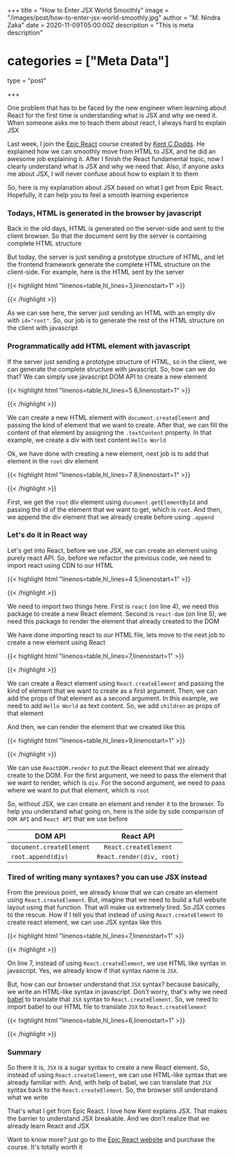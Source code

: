 +++
title = "How to Enter JSX World Smoothly"
image = "/images/post/how-to-enter-jsx-world-smoothly.jpg"
author = "M. Nindra Zaka"
date = 2020-11-09T05:00:00Z
description = "This is meta description"
# categories = ["Meta Data"]
type = "post"

+++

One problem that has to be faced by the new engineer when learning about React for the first time is understanding what is JSX and why we need it. When someone asks me to teach them about react, I always hard to explain JSX

Last week, I join the [Epic React](https://epicreact.dev/) course created by [Kent C Dodds](https://twitter.com/kentcdodds). He explained how we can smoothly move from HTML to JSX, and he did an awesome job explaining it. After I finish the React fundamental topic, now I clearly understand what is JSX and why we need that. Also, if anyone asks me about JSX, I will never confuse about how to explain it to them

So, here is my explanation about JSX based on what I get from Epic React. Hopefully, it can help you to feel a smooth learning experience 

### Todays, HTML is generated in the browser by javascript

Back in the old days, HTML is generated on the server-side and sent to the client browser. So that the document sent by the server is containing complete HTML structure

But today, the server is just sending a prototype structure of HTML, and let the frontend framework generate the complete HTML structure on the client-side. For example, here is the HTML sent by the server 

{{< highlight html "linenos=table,hl_lines=3,linenostart=1" >}}
<html>
  <body>
    <div id="root"></div>
  </body>
</html>
{{< /highlight >}}

As we can see here, the server just sending an HTML with an empty div with `id="root"`. So, our job is to generate the rest of the HTML structure on the client with javascript

### Programmatically add HTML element with javascript

If the server just sending a prototype structure of HTML, so in the client, we can generate the complete structure with javascript. So, how can we do that? We can simply use javascript DOM API to create a new element

{{< highlight html "linenos=table,hl_lines=5 6,linenostart=1" >}}
<html>
  <body>
    <div id="root"></div>
    <script>
      const div = document.createElement('div');
      div.textContent = 'Hello World';
    </script>
  </body>
</html>
{{< /highlight >}}

We can create a new HTML element with `document.createElement` and passing the kind of element that we want to create. After that, we can fill the content of that element by assigning the `.textContent` property. In that example, we create a div with text content `Hello World`

Ok, we have done with creating a new element, next job is to add that element in the `root` div element

{{< highlight html "linenos=table,hl_lines=7 8,linenostart=1" >}}
<html>
  <body>
    <div id="root"></div>
    <script>
      const div = document.createElement('div');
      div.textContent = 'Hello World';
      const root = document.getElementById("root");
      root.append(div);
    </script>
  </body>
</html>
{{< /highlight >}}

First, we get the `root` div element using `document.getElementById` and passing the id of the element that we want to get, which is `root`. And then, we append the div element that we already create before using `.append` 

### Let's do it in React way

Let's get into React, before we use JSX, we can create an element using purely react API. So, before we refactor the previous code, we need to import react using CDN to our HTML

{{< highlight html "linenos=table,hl_lines=4 5,linenostart=1" >}}
<html>
  <body>
    <div id="root"></div>
    <script src="https://unpkg.com/react@17.0.0/umd/react.development.js"></script>
    <script src="https://unpkg.com/react-dom@17.0.0/umd/react-dom.development.js"></script>
    <script>
      const div = document.createElement('div');
      div.textContent = 'Hello World';
      const root = document.getElementById("root");
      root.append(div);
    </script>
  </body>
</html>
{{< /highlight >}}

We need to import two things here. First is `react` (on line 4), we need this package to create a new React element. Second is `react-dom` (on line 5), we need this package to render the element that already created to the DOM

We have done importing react to our HTML file, lets move to the next job to create a new element using React

{{< highlight html "linenos=table,hl_lines=7,linenostart=1" >}}
<html>
  <body>
    <div id="root"></div>
    <script src="https://unpkg.com/react@17.0.0/umd/react.development.js"></script>
    <script src="https://unpkg.com/react-dom@17.0.0/umd/react-dom.development.js"></script>
    <script>
      const div = React.createElement('div', { children: 'Hello World' })
      const root = document.getElementById("root");
      root.append(div);
    </script>
  </body>
</html>
{{< /highlight >}}

We can create a React element using `React.createElement` and passing the kind of element that we want to create as a first argument. Then, we can add the props of that element as a second argument. In this example, we need to add `Hello World` as text content. So, we add `children` as props of that element 

And then, we can render the element that we created like this

{{< highlight html "linenos=table,hl_lines=9,linenostart=1" >}}
<html>
  <body>
    <div id="root"></div>
    <script src="https://unpkg.com/react@17.0.0/umd/react.development.js"></script>
    <script src="https://unpkg.com/react-dom@17.0.0/umd/react-dom.development.js"></script>
    <script>
      const div = React.createElement('div', { children: 'Hello World' });
      const root = document.getElementById("root");
      ReactDOM.render(div, root);
    </script>
  </body>
</html>
{{< /highlight >}}

We can use `ReactDOM.render` to put the React element that we already create to the DOM. For the first argument, we need to pass the element that we want to render, which is `div`. For the second argument, we need to pass where we want to put that element, which is `root`

So, without JSX, we can create an element and render it to the browser. To help you understand what going on, here is the side by side comparison of `DOM API` and `React API` that we use before

| DOM API       | React API |           
| ------------- |:-------------:| 
| `document.createElement`    | `React.createElement` | 
| `root.append(div)`     | `React.render(div, root)`      | 

### Tired of writing many syntaxes? you can use JSX instead

From the previous point, we already know that we can create an element using `React.createElement`. But, imagine that we need to build a full website layout using that function. That will make us extremely tired. So JSX comes to the rescue. How if I tell you that instead of using `React.createElement` to create react element, we can use JSX syntax like this 

{{< highlight html "linenos=table,hl_lines=7,linenostart=1" >}}
<html>
  <body>
    <div id="root"></div>
    <script src="https://unpkg.com/react@17.0.0/umd/react.development.js"></script>
    <script src="https://unpkg.com/react-dom@17.0.0/umd/react-dom.development.js"></script>
    <script>
      const div = <div>Hello World</div>;
      const root = document.getElementById("root");
      ReactDOM.render(div, root);
    </script>
  </body>
</html>
{{< /highlight >}}

On line 7, instead of using `React.createElement`, we use HTML like syntax in javascript. Yes, we already know if that syntax name is `JSX`. 

But, how can our browser understand that `JSX` syntax? because basically, we write an HTML-like syntax in javascript. Don't worry, that's why we need [babel](https://babeljs.io/) to translate that `JSX` syntax to `React.createElement`. So, we need to import babel to our HTML file to translate `JSX` to `React.createElement`

{{< highlight html "linenos=table,hl_lines=6,linenostart=1" >}}
<html>
  <body>
    <div id="root"></div>
    <script src="https://unpkg.com/react@17.0.0/umd/react.development.js"></script>
    <script src="https://unpkg.com/react-dom@17.0.0/umd/react-dom.development.js"></script>
    <script src="https://unpkg.com/@babel/standalone@7.12.4/babel.js"></script>
    <script type="text/babel">
      const div = <div>Hello World</div>;
      const root = document.getElementById("root");
      ReactDOM.render(div, root);
    </script>
  </body>
</html>
{{< /highlight >}}

### Summary

So there it is, `JSX` is a sugar syntax to create a new React element. So, instead of using `React.createElement`, we can use HTML-like syntax that we already familiar with. And, with help of babel, we can translate that `JSX` syntax back to the `React.createElement`. So, the browser still understand what we write

That's what I get from Epic React. I love how Kent explains JSX. That makes the barrier to understand JSX breakable. And we don't realize that we already learn React and JSX

Want to know more? just go to the [Epic React website](https://epicreact.dev/) and purchase the course. It's totally worth it